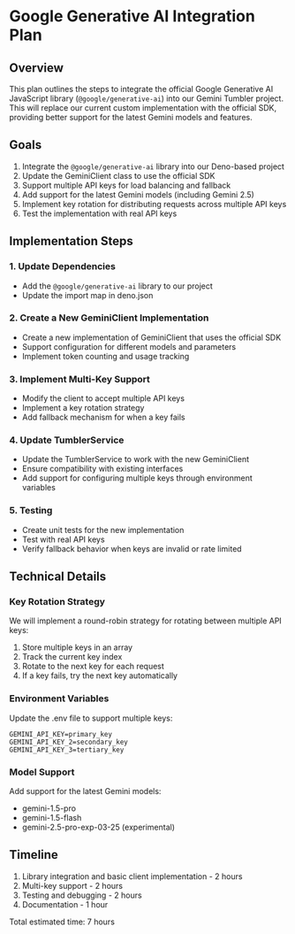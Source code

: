 # Google Generative AI Integration Plan

## Overview
This plan outlines the steps to integrate the official Google Generative AI JavaScript library (`@google/generative-ai`) into our Gemini Tumbler project. This will replace our current custom implementation with the official SDK, providing better support for the latest Gemini models and features.

## Goals
1. Integrate the `@google/generative-ai` library into our Deno-based project
2. Update the GeminiClient class to use the official SDK
3. Support multiple API keys for load balancing and fallback
4. Add support for the latest Gemini models (including Gemini 2.5)
5. Implement key rotation for distributing requests across multiple API keys
6. Test the implementation with real API keys

## Implementation Steps

### 1. Update Dependencies
- Add the `@google/generative-ai` library to our project
- Update the import map in deno.json

### 2. Create a New GeminiClient Implementation
- Create a new implementation of GeminiClient that uses the official SDK
- Support configuration for different models and parameters
- Implement token counting and usage tracking

### 3. Implement Multi-Key Support
- Modify the client to accept multiple API keys
- Implement a key rotation strategy
- Add fallback mechanism for when a key fails

### 4. Update TumblerService
- Update the TumblerService to work with the new GeminiClient
- Ensure compatibility with existing interfaces
- Add support for configuring multiple keys through environment variables

### 5. Testing
- Create unit tests for the new implementation
- Test with real API keys
- Verify fallback behavior when keys are invalid or rate limited

## Technical Details

### Key Rotation Strategy
We will implement a round-robin strategy for rotating between multiple API keys:
1. Store multiple keys in an array
2. Track the current key index
3. Rotate to the next key for each request
4. If a key fails, try the next key automatically

### Environment Variables
Update the .env file to support multiple keys:
```
GEMINI_API_KEY=primary_key
GEMINI_API_KEY_2=secondary_key
GEMINI_API_KEY_3=tertiary_key
```

### Model Support
Add support for the latest Gemini models:
- gemini-1.5-pro
- gemini-1.5-flash
- gemini-2.5-pro-exp-03-25 (experimental)

## Timeline
1. Library integration and basic client implementation - 2 hours
2. Multi-key support - 2 hours
3. Testing and debugging - 2 hours
4. Documentation - 1 hour

Total estimated time: 7 hours